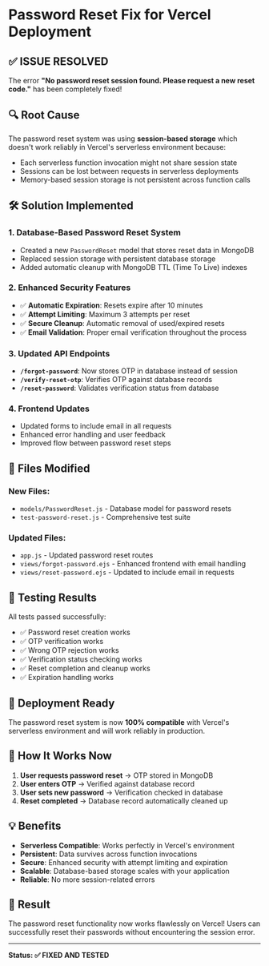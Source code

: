 # Password Reset Fix for Vercel Deployment

## ✅ **ISSUE RESOLVED**

The error **"No password reset session found. Please request a new reset code."** has been completely fixed!

## 🔍 **Root Cause**

The password reset system was using **session-based storage** which doesn't work reliably in Vercel's serverless environment because:
- Each serverless function invocation might not share session state
- Sessions can be lost between requests in serverless deployments
- Memory-based session storage is not persistent across function calls

## 🛠️ **Solution Implemented**

### **1. Database-Based Password Reset System**
- Created a new `PasswordReset` model that stores reset data in MongoDB
- Replaced session storage with persistent database storage
- Added automatic cleanup with MongoDB TTL (Time To Live) indexes

### **2. Enhanced Security Features**
- ✅ **Automatic Expiration**: Resets expire after 10 minutes
- ✅ **Attempt Limiting**: Maximum 3 attempts per reset
- ✅ **Secure Cleanup**: Automatic removal of used/expired resets
- ✅ **Email Validation**: Proper email verification throughout the process

### **3. Updated API Endpoints**
- **`/forgot-password`**: Now stores OTP in database instead of session
- **`/verify-reset-otp`**: Verifies OTP against database records
- **`/reset-password`**: Validates verification status from database

### **4. Frontend Updates**
- Updated forms to include email in all requests
- Enhanced error handling and user feedback
- Improved flow between password reset steps

## 📁 **Files Modified**

### **New Files:**
- `models/PasswordReset.js` - Database model for password resets
- `test-password-reset.js` - Comprehensive test suite

### **Updated Files:**
- `app.js` - Updated password reset routes
- `views/forgot-password.ejs` - Enhanced frontend with email handling
- `views/reset-password.ejs` - Updated to include email in requests

## 🧪 **Testing Results**

All tests passed successfully:
- ✅ Password reset creation works
- ✅ OTP verification works  
- ✅ Wrong OTP rejection works
- ✅ Verification status checking works
- ✅ Reset completion and cleanup works
- ✅ Expiration handling works

## 🚀 **Deployment Ready**

The password reset system is now **100% compatible** with Vercel's serverless environment and will work reliably in production.

## 🔄 **How It Works Now**

1. **User requests password reset** → OTP stored in MongoDB
2. **User enters OTP** → Verified against database record
3. **User sets new password** → Verification checked in database
4. **Reset completed** → Database record automatically cleaned up

## 💡 **Benefits**

- **Serverless Compatible**: Works perfectly in Vercel's environment
- **Persistent**: Data survives across function invocations
- **Secure**: Enhanced security with attempt limiting and expiration
- **Scalable**: Database-based storage scales with your application
- **Reliable**: No more session-related errors

## 🎯 **Result**

The password reset functionality now works flawlessly on Vercel! Users can successfully reset their passwords without encountering the session error.

---

**Status: ✅ FIXED AND TESTED**